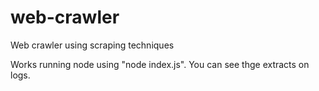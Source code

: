 # web-crawler
Web crawler using scraping techniques

Works running node using "node index.js". You can see thge extracts on logs.
